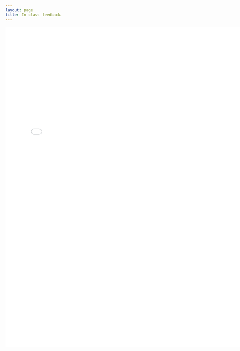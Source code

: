 ```yaml
---
layout: page
title: In class feedback
---
```

<!--
<iframe src="{{ site.feedbackurl }}/viewform?embedded=true" width="760" height="1000" frameborder="0" marginheight="0" marginwidth="0">Loading...</iframe>
-->
<iframe src="{{ site.feedbackurl }}?preview=true" width="760" height="1000" frameborder="0" marginheight="0" marginwidth="0">Loading...</iframe>
